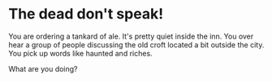 # The dead don't speak&excl;

You are ordering a tankard of ale. It's pretty quiet inside the inn.
You over hear a group of people discussing the old croft located a bit outside the city. You pick up words like haunted and riches.

What are you doing?

<!-- _Ask the bartender_
_Join the group in the diskussion_
 -->

